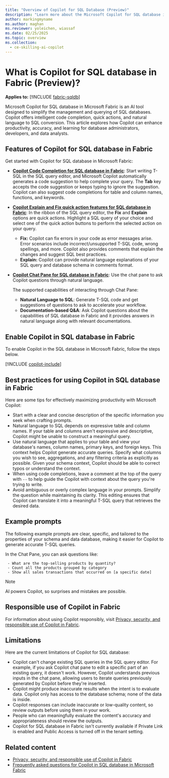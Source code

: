 ```yaml
---
title: "Overview of Copilot for SQL Database (Preview)"
description: "Learn more about the Microsoft Copilot for SQL database in Fabric, an AI assistant designed to streamline your database tasks."
author: markingmyname
ms.author: maghan
ms.reviewer: yoleichen, wiassaf
ms.date: 02/25/2025
ms.topic: overview
ms.collection:
  - ce-skilling-ai-copilot
---
```


# What is Copilot for SQL database in Fabric (Preview)?

**Applies to:** [!INCLUDE [fabric-sqldb](../includes/applies-to-version/fabric-sqldb.md)]

Microsoft Copilot for SQL database in Microsoft Fabric is an AI tool designed to simplify the management and querying of SQL databases. Copilot offers intelligent code completion, quick actions, and natural language to SQL conversion. This article explores how Copilot can enhance productivity, accuracy, and learning for database administrators, developers, and data analysts.

## Features of Copilot for SQL database in Fabric

Get started with Copilot for SQL database in Microsoft Fabric:

- **[Copilot Code Completion for SQL database in Fabric](copilot-code-completion.md)**: Start writing T-SQL in the SQL query editor, and Microsoft Copilot automatically generates a code suggestion to help complete your query. The **Tab** key accepts the code suggestion or keeps typing to ignore the suggestion. Copilot can also suggest code completions for table and column names, functions, and keywords.

- **[Copilot Explain and Fix quick action features for SQL database in Fabric](copilot-quick-actions.md)**: In the ribbon of the SQL query editor, the **Fix** and **Explain** options are quick actions. Highlight a SQL query of your choice and select one of the quick action buttons to perform the selected action on your query.
  - **Fix:** Copilot can fix errors in your code as error messages arise. Error scenarios include incorrect/unsupported T-SQL code, wrong spellings, and more. Copilot also provides comments that explain the changes and suggest SQL best practices.
  - **Explain:** Copilot can provide natural language explanations of your SQL query and database schema in comments format.

- **[Copilot Chat Pane for SQL database in Fabric](copilot-chat-pane.md)**: Use the chat pane to ask Copilot questions through natural language.

  The supported capabilities of interacting through Chat Pane:
  
  - **Natural Language to SQL**: Generate T-SQL code and get suggestions of questions to ask to accelerate your workflow.
  - **Documentation-based Q&A**: Ask Copilot questions about the capabilities of SQL database in Fabric and it provides answers in natural language along with relevant documentations.

## Enable Copilot in SQL database in Fabric

To enable Copilot in the SQL database in Microsoft Fabric, follow the steps below.

[!INCLUDE [copilot-include](../../includes/copilot-include.md)]

## Best practices for using Copilot in SQL database in Fabric

Here are some tips for effectively maximizing productivity with Microsoft Copilot:

- Start with a clear and concise description of the specific information you seek when crafting prompts.
- Natural language to SQL depends on expressive table and column names. If your table and columns aren't expressive and descriptive, Copilot might be unable to construct a meaningful query.
- Use natural language that applies to your table and view your database's names, column names, primary keys, and foreign keys. This context helps Copilot generate accurate queries. Specify what columns you wish to see, aggregations, and any filtering criteria as explicitly as possible. Given your schema context, Copilot should be able to correct typos or understand the context.
- When using code completions, leave a comment at the top of the query with `--` to help guide the Copilot with context about the query you're trying to write.
- Avoid ambiguous or overly complex language in your prompts. Simplify the question while maintaining its clarity. This editing ensures that Copilot can translate it into a meaningful T-SQL query that retrieves the desired data.

## Example prompts

The following example prompts are clear, specific, and tailored to the properties of your schema and data database, making it easier for Copilot to generate accurate T-SQL queries.

In the Chat Pane, you can ask questions like:

```copilot-prompt
 - What are the top-selling products by quantity?
 - Count all the products grouped by category
 - Show all sales transactions that occurred on [a specific date]
```

> [!NOTE]  
> AI powers Copilot, so surprises and mistakes are possible.

## Responsible use of Copilot in Fabric

For information about using Copilot responsibly, visit [Privacy, security, and responsible use of Copilot in Fabric](../../fundamentals/copilot-privacy-security.md).

## Limitations

Here are the current limitations of Copilot for SQL database:

- Copilot can't change existing SQL queries in the SQL query editor. For example, if you ask Copilot chat pane to edit a specific part of an existing query, it doesn't work. However, Copilot understands previous inputs in the chat pane, allowing users to iterate queries previously generated by Copilot before they're inserted.
- Copilot might produce inaccurate results when the intent is to evaluate data. Copilot only has access to the database schema; none of the data is inside.
- Copilot responses can include inaccurate or low-quality content, so review outputs before using them in your work.
- People who can meaningfully evaluate the content's accuracy and appropriateness should review the outputs.
- Copilot for SQL database in Fabric isn't currently available if Private Link is enabled and Public Access is turned off in the tenant setting.

## Related content

- [Privacy, security, and responsible use of Copilot in Fabric](../../fundamentals/copilot-privacy-security.md)
- [Frequently asked questions for Copilot in SQL database in Microsoft Fabric](copilot-faq.yml)
